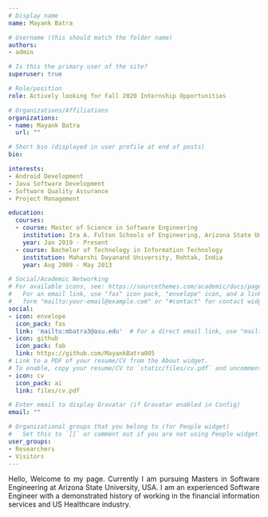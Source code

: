 ```yaml
---
# Display name
name: Mayank Batra

# Username (this should match the folder name)
authors:
- admin

# Is this the primary user of the site?
superuser: true

# Role/position
role: Actively looking for Fall 2020 Internship Opportunities

# Organizations/Affiliations
organizations:
- name: Mayank Batra
  url: ""

# Short bio (displayed in user profile at end of posts)
bio: 

interests:
- Android Development
- Java Software Development
- Software Quality Assurance 
- Project Management

education:
  courses:
  - course: Master of Science in Software Engineering
    institution: Ira A. Fulton Schools of Engineering, Arizona State University, Tempe, Arizona, USA
    year: Jan 2019 - Present
  - course: Bachelor of Technology in Information Technology
    institution: Maharshi Dayanand University, Rohtak, India
    year: Aug 2009 - May 2013

# Social/Academic Networking
# For available icons, see: https://sourcethemes.com/academic/docs/page-builder/#icons
#   For an email link, use "fas" icon pack, "envelope" icon, and a link in the
#   form "mailto:your-email@example.com" or "#contact" for contact widget.
social:
- icon: envelope
  icon_pack: fas
  link: 'mailto:mbatra3@asu.edu'  # For a direct email link, use "mailto:test@example.org".
- icon: github
  icon_pack: fab
  link: https://github.com/MayankBatra005
# Link to a PDF of your resume/CV from the About widget.
# To enable, copy your resume/CV to `static/files/cv.pdf` and uncomment the lines below.
- icon: cv
  icon_pack: ai
  link: files/cv.pdf

# Enter email to display Gravatar (if Gravatar enabled in Config)
email: ""

# Organizational groups that you belong to (for People widget)
#   Set this to `[]` or comment out if you are not using People widget.
user_groups:
- Researchers
- Visitors
---
```


<p style='text-align: justify;'> Hello, Welcome to my page. Currently I am pursuing Masters in Software Engineering at Arizona State University, USA. I am an experienced Software Engineer with a demonstrated history of working in the financial information services and US Healthcare industry.
</p>


